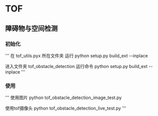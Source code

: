 # TOF 
## 障碍物与空间检测
### 初始化
'''
在 tof_utils.pyx 所在文件夹
运行
python setup.py build_ext --inplace

进入文件夹 tof_obstacle_detection
运行命令
python setup.py build_ext --inplace
'''
### 使用
'''
使用图片
python tof_obstacle_detection_image_test.py

使用tof摄像头
python tof_obstacle_detection_live_test.py
'''
